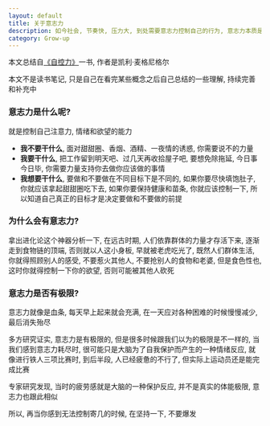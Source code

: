 ```yaml
---
layout: default
title: 关于意志力
description: 如今社会, 节奏快, 压力大, 到处需要意志力控制自己的行为, 意志力本质是什么, 怎么训练意志力
category: Grow-up
---
```


本文总结自[《自控力》](https://book.douban.com/subject/10786473/)一书, 作者是凯利·麦格尼格尔

本文不是读书笔记, 只是自己在看完某些概念之后自己总结的一些理解, 持续完善和补充中

### 意志力是什么呢?

就是控制自己注意力, 情绪和欲望的能力

* **我不要干什么**, 面对甜甜圈、香烟、酒精、一夜情的诱惑, 你需要说不的力量
* **我要干什么**, 把工作留到明天吧、过几天再收拾屋子吧, 要想免除拖延, 今日事今日毕, 你需要力量支持你去做你应该做的事情 
* **我想要干什么**, 要做和不要做在不同目标下是不同的, 如果你要尽快填饱肚子, 你就应该拿起甜甜圈吃下去, 如果你要保持健康和苗条, 你就应该控制一下, 
所以知道自己真正的目标才是决定要做和不要做的前提

### 为什么会有意志力?

拿出进化论这个神器分析一下, 在远古时期, 人们依靠群体的力量才存活下来, 逐渐走到食物链的顶端, 否则就以人这小身板, 早就被老虎吃光了,
既然人们群体生活, 你就得照顾别人的感受, 不要惹火其他人, 不要抢别人的食物和老婆, 但是食色性也, 这时你就得控制一下你的欲望, 否则可能被其他人砍死

### 意志力是否有极限?

意志力就像是血条, 每天早上起来就会充满, 在一天应对各种困难的时候慢慢减少, 最后消失殆尽

多方研究证实, 意志力是有极限的, 但是很多时候跟我们以为的极限是不一样的, 当我们感到意志力耗尽时, 很可能只是大脑为了自我保护而产生的一种情绪反应,
就像进行铁人三项比赛时, 到后半段, 人已经疲惫的不行了, 但实际上运动员还是能完成比赛

专家研究发现, 当时的疲劳感就是大脑的一种保护反应, 并不是真实的体能极限, 意志力也跟此相似

所以, 再当你感到无法控制寄几的时候, 在坚持一下, 不要爆发
